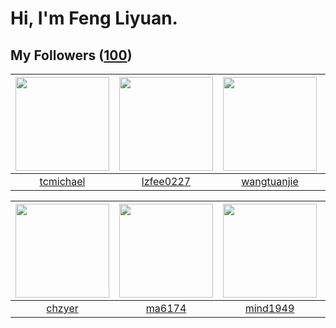 # Hi, I'm Feng Liyuan.

## My Followers ([100](https://github.com/SunRunAway?tab=followers))

| <img src="https://avatars.githubusercontent.com/u/1506474?v=4" width="150" height="150" /> | <img src="https://avatars.githubusercontent.com/u/1984045?v=4" width="150" height="150" /> | <img src="https://avatars.githubusercontent.com/u/4090971?v=4" width="150" height="150" /> | <img src="https://avatars.githubusercontent.com/u/43415053?v=4" width="150" height="150" /> |
| :----------------------------------------------------------------------------------------: | :----------------------------------------------------------------------------------------: | :----------------------------------------------------------------------------------------: | :-----------------------------------------------------------------------------------------: |
|                          [tcmichael](https://github.com/tcmichael)                         |                          [lzfee0227](https://github.com/lzfee0227)                         |                        [wangtuanjie](https://github.com/wangtuanjie)                       |                              [mytxd](https://github.com/mytxd)                              |

| <img src="https://avatars.githubusercontent.com/u/1464115?v=4" width="150" height="150" /> | <img src="https://avatars.githubusercontent.com/u/1449133?v=4" width="150" height="150" /> | <img src="https://avatars.githubusercontent.com/u/19871320?v=4" width="150" height="150" /> | <img src="https://avatars.githubusercontent.com/u/588162?v=4" width="150" height="150" /> |
| :----------------------------------------------------------------------------------------: | :----------------------------------------------------------------------------------------: | :-----------------------------------------------------------------------------------------: | :---------------------------------------------------------------------------------------: |
|                             [chzyer](https://github.com/chzyer)                            |                             [ma6174](https://github.com/ma6174)                            |                           [mind1949](https://github.com/mind1949)                           |                            [ylm201](https://github.com/ylm201)                            |